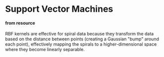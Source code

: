 # Support Vector Machines

#### from resource
RBF kernels are effective for spiral data because they transform the data based on the distance between points (creating a Gaussian "bump" around each point), effectively mapping the spirals to a higher-dimensional space where they become linearly separable.